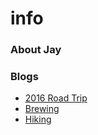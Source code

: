 # info

### About Jay

### Blogs

* [2016 Road Trip](https://jay-d.me/2016-Road-Trip)
* [Brewing](https://jay-d.me/brewing)
* [Hiking](https://jay-d.me/hiking)

